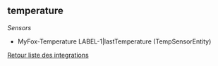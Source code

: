 ## temperature

*Sensors*
- MyFox-Temperature LABEL-1|lastTemperature (TempSensorEntity)


[Retour liste des integrations](../integration.md)
